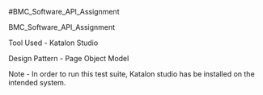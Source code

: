 #BMC_Software_API_Assignment

BMC_Software_API_Assignment

Tool Used - Katalon Studio

Design Pattern - Page Object Model

Note - In order to run this test suite, Katalon studio has be installed on the intended system.
